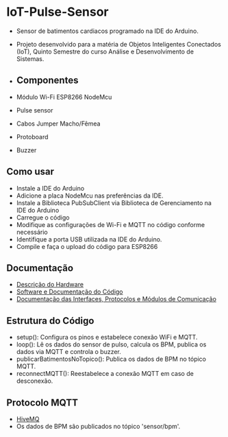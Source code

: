 # IoT-Pulse-Sensor
- Sensor de batimentos cardiacos programado na IDE do Arduino.
- Projeto desenvolvido para a matéria de Objetos Inteligentes Conectados (IoT), Quinto Semestre do curso Análise e Desenvolvimento de Sistemas.

- ## Componentes
- Módulo Wi-Fi ESP8266 NodeMcu
- Pulse sensor
- Cabos Jumper Macho/Fêmea
- Protoboard
- Buzzer

## Como usar
- Instale a IDE do Arduino
- Adicione a placa NodeMcu nas preferências da IDE.
- Instale a Biblioteca PubSubClient via Biblioteca de Gerenciamento na IDE do Arduino
- Carregue o código
- Modifique as configurações de Wi-Fi e MQTT no código conforme necessário
- Identifique a porta USB utilizada na IDE do Arduino.
- Compile e faça o upload do código para ESP8266

## Documentação
- [Descrição do Hardware](docs/hardwaredescription.md)
- [Software e Documentação do Código]()
- [Documentação das Interfaces, Protocolos e Módulos de Comunicação](docs/communication.md)

## Estrutura do Código
- setup(): Configura os pinos e estabelece conexão WiFi e MQTT.
- loop(): Lê os dados do sensor de pulso, calcula os BPM, publica os dados via MQTT e controla o buzzer.
- publicarBatimentosNoTopico(): Publica os dados de BPM no tópico MQTT.
- reconnectMQTT(): Reestabelece a conexão MQTT em caso de desconexão.

## Protocolo MQTT
- [HiveMQ](https://www.hivemq.com/demos/websocket-client/)
- Os dados de BPM são publicados no tópico 'sensor/bpm'.
